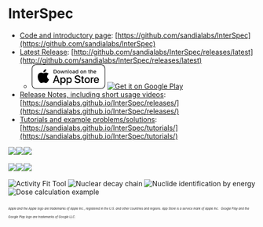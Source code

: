 # InterSpec

- [Code and introductory page](https://github.com/sandialabs/InterSpec): [https://github.com/sandialabs/InterSpec](https://github.com/sandialabs/InterSpec)
- [Latest Release](http://github.com/sandialabs/InterSpec/releases/latest): [http://github.com/sandialabs/InterSpec/releases/latest](http://github.com/sandialabs/InterSpec/releases/latest)
  - <a href='https://apps.apple.com/us/app/interspec-radiation-analysis/id1447080767'><img alt='Get it on the Apple App Store' src='releases/assets/apple-badge.svg' width="150"/></a>  <a href='https://play.google.com/store/apps/details?id=gov.sandia.interspec&hl=en_US&pcampaignid=MKT-Other-global-all-co-prtnr-py-PartBadge-Mar2515-1'><img alt='Get it on Google Play' src='https://play.google.com/intl/en_us/badges/images/generic/en_badge_web_generic.png' width="150"/></a>
- [Release Notes, including short usage videos](https://sandialabs.github.io/InterSpec/releases/): [https://sandialabs.github.io/InterSpec/releases/](https://sandialabs.github.io/InterSpec/releases/)
- [Tutorials and example problems/solutions](https://sandialabs.github.io/InterSpec/tutorials/): [https://sandialabs.github.io/InterSpec/tutorials/](https://sandialabs.github.io/InterSpec/tutorials/)


<img src="imgs/overview_W187.png" width="33%"><img src="imgs/nuc_decay_chart_example.png" width="33%"><img src="imgs/ho166m_eu152_ex.png?" width="33%">

<img src="imgs/overview_W187.png" width="33%"><img src="imgs/nuc_decay_chart_example.png" width="33%"><img src="imgs/ho166m_eu152_ex.png?" width="33%">


![Activity Fit Tool](imgs/th232_activity_fit.png?raw=true "Advanced fitting for nuclide activity, age, and shielding")
![Nuclear decay chain](imgs/nuc_decay_chain_example.png?raw=true "Decay chain visualization/reference")
![Nuclide identification by energy](imgs/nuclide_id_help.png?raw=true "Nuclide identification by energy")
![Dose calculation example](imgs/dose_calculator.png?raw=true "Dose calculator")



<span style="font-size:6px; font-style: italic;">Apple and the Apple logo are trademarks of Apple Inc., registered in the U.S. and other countries and regions. App Store is a service mark of Apple Inc.</span>
<span style="font-size:6px; font-style: italic;">Google Play and the Google Play logo are trademarks of Google LLC.</span>
